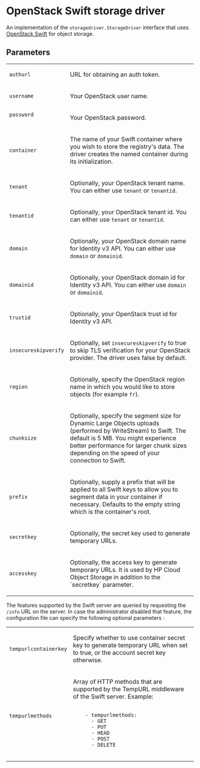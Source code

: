<!--[metadata]>
+++
title = "Swift storage driver"
description = "Explains how to use the OpenStack swift storage driver"
keywords = ["registry, service, driver, images, storage,  swift"]
+++
<![end-metadata]-->


# OpenStack Swift storage driver

An implementation of the `storagedriver.StorageDriver` interface that uses [OpenStack Swift](http://docs.openstack.org/developer/swift/) for object storage.

## Parameters

<table>
<tr>
  <td>
  <code>authurl</code>
  </td>
  <td>
    <p>URL for obtaining an auth token.</p>
  </td>
</tr>
<tr>
  <td>
  <code>username</code>
  </td>
  <td>
  <p>
  Your OpenStack user name.</p>
  </p>
  </td>
</tr>
<tr>
  <td>
  <code>password</code>
  <p>
  </td>
  <td>
  <p>
  Your OpenStack password.
  </p>
  </td>
</tr>
<tr>
  <td>
  <code>container</code>
  </td>
  <td>
  <p>
	The name of your Swift container where you wish to store the registry's data. The driver creates the named container during its initialization.
  </p>
  </td>
</tr>
<tr>
  <td>
  <code>tenant</code>
  </td>
  <td>
  <p>
  Optionally, your OpenStack tenant name. You can either use <code>tenant</code> or <code>tenantid</code>.
  </p>
  </td>
</tr>
<tr>
    <td>
    <code>tenantid</code>
    </td>
    <td>
    <p>
    Optionally, your OpenStack tenant id. You can either use <code>tenant</code> or <code>tenantid</code>.
    </p>
    </td>
</tr>
<tr>
    <td>
    <code>domain</code>
    </td>
    <td>
    <p>
    Optionally, your OpenStack domain name for Identity v3 API. You can either use <code>domain</code> or <code>domainid</code>.
    </p>
    </td>
</tr>
<tr>
    <td>
    <code>domainid</code>
    </td>
    <td>
    <p>
    Optionally, your OpenStack domain id for Identity v3 API. You can either use <code>domain</code> or <code>domainid</code>.
    </p>
    </td>
</tr>
<tr>
    <td>
    <code>trustid</code>
    </td>
    <td>
    <p>
    Optionally, your OpenStack trust id for Identity v3 API.
    </p>
    </td>
</tr>
<tr>
    <td>
    <code>insecureskipverify</code>
    </td>
    <td>
    <p>
    Optionally, set <code>insecureskipverify</code> to true to skip TLS verification for your OpenStack provider. The driver uses false by default.
    </p>
    </td>
</tr>
<tr>
    <td>
    <code>region</code>
    </td>
    <td>
    <p>
    Optionally, specify the OpenStack region name in which you would like to store objects (for example <code>fr</code>).
    </p>
    </td>
</tr>
<tr>
    <td>
    <code>chunksize</code>
    </td>
    <td>
    <p>
    Optionally, specify the segment size for Dynamic Large Objects uploads (performed by WriteStream) to Swift. The default is 5 MB. You might experience better performance for larger chunk sizes depending on the speed of your connection to Swift.
    </p>
    </td>
</tr>
<tr>
    <td>
    <code>prefix</code>
    </td>
    <td>
    <p>
    Optionally, supply a prefix that will be applied to all Swift keys to allow you to segment data in your container if necessary. Defaults to the empty string which is the container's root.</p>
    </p>
    </td>
</tr>
<tr>
    <td>
    <code>secretkey</code>
    </td>
    <td>
    <p>
    Optionally, the secret key used to generate temporary URLs.</p>
    </p>
    </td>
</tr>
<tr>
    <td>
    <code>accesskey</code>
    </td>
    <td>
    <p>
    Optionally, the access key to generate temporary URLs. It is used by HP Cloud Object Storage in addition to the `secretkey` parameter.</p>
    </p>
    </td>
</tr>
</table>

The features supported by the Swift server are queried by requesting the `/info` URL on the server. In case the administrator
disabled that feature, the configuration file can specify the following optional parameters :

<table>
<tr>
    <td>
    <code>tempurlcontainerkey</code>
    </td>
    <td>
    <p>
    Specify whether to use container secret key to generate temporary URL when set to true, or the account secret key otherwise.</p>
    </p>
    </td>
</tr>
<tr>
    <td>
    <code>tempurlmethods</code>
    </td>
    <td>
    <p>
    Array of HTTP methods that are supported by the TempURL middleware of the Swift server. Example:</p>
    <code>
    - tempurlmethods:
      - GET
      - PUT
      - HEAD
      - POST
      - DELETE
    </code>
    </p>
    </td>
</tr>
</table>
